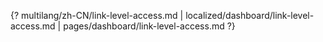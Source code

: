 {? multilang/zh-CN/link-level-access.md | localized/dashboard/link-level-access.md | pages/dashboard/link-level-access.md ?}
